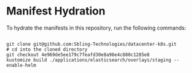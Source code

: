 
# Manifest Hydration

To hydrate the manifests in this repository, run the following commands:

```shell

git clone git@github.com:Sbling-Technologies/datacenter-k8s.git
# cd into the cloned directory
git checkout 4e969de5ee179c7feafd30e8a96e4c880c1285e8
kustomize build ./applications/elasticsearch/overlays/staging --enable-helm
```